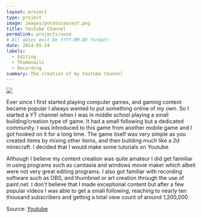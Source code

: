 ```yaml
---
layout: project
type: project
image: images/potatosauceyt.png
title: Youtube Channel
permalink: projects/swim
# All dates must be YYYY-MM-DD format!
date: 2014-05-24
labels:
  - Editing
  - Thumbnails
  - Recording
summary: The creation of my YouTube Channel
---
```


<img class="ui medium right floated rounded image" src="../images/vacay-home-page.png">

Ever since I first started playing computer games, and gaming content became popular I always wanted to put something online of my own. So I started a YT channel when I was in middle school playing a small building/creation type of game. It had a small following but a dedicated community. I was introduced to this game from another mobile game and I got hooked on it for a long time. The game itself was very simple as you created items by mixing other items, and then building much like a 2d minecraft. I decided that I would make some tutorials on Youtube. 

Although I believe my content creation was quite amateur I did get faimiliar in using programs such as camtasia and windows movie maker which albeit were not very great editing programs. I also got familiar with recording software such as OBS, and thumbnail or art creation through the use of paint.net. I don't believe that I made exceptional content but after a few popular videos I was able to get a small following, reaching to nearly ten thousand subscribers and getting a total view count of around 1,200,000.
  
Source: <a href="https://www.youtube.com/channel/UCsZ0NPu6mz6qdya0Rtc8RBQ"><i class="large github icon"></i>Youtube</a>

